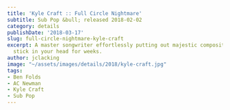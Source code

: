 ```yaml
---
title: 'Kyle Craft :: Full Circle Nightmare'
subtitle: Sub Pop &bull; released 2018-02-02
category: details
publishDate: '2018-03-17'
slug: full-circle-nightmare-kyle-craft
excerpt: A master songwriter effortlessly putting out majestic compositions that will
  stick in your head for weeks.
author: jclacking
image: "~/assets/images/details/2018/kyle-craft.jpg"
tags:
- Ben Folds
- AC Newman
- Kyle Craft
- Sub Pop
---
```


